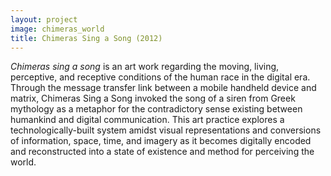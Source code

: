 ```yaml
---
layout: project
image: chimeras_world
title: Chimeras Sing a Song (2012)
---
```

*Chimeras sing a song* is an art work regarding the moving, living, perceptive, and receptive conditions of the human race in the digital era. Through the message transfer link between a mobile handheld device and matrix, Chimeras Sing a Song invoked the song of a siren from Greek mythology as a metaphor for the contradictory sense existing between humankind and digital communication. This art practice explores a technologically-built system amidst visual representations and conversions of information, space, time, and imagery as it becomes digitally encoded and reconstructed into a state of existence and method for perceiving the world.

